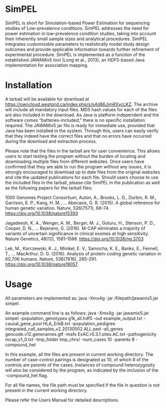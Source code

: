 SimPEL
==

SimPEL is short for Simulation-based Power Estimation for sequencing studies of Low-prevalence conditions. SimPEL addresses the need for power estimation in low-prevalence condition studies, taking into account their inherently small sample sizes and analytical procedures. SimPEL integrates customizable parameters to realistically model study design outcomes and provide applicable information towards further refinement of experimental procedure. SimPEL is implemented as a function of the established JAWAMix5 tool (Long et al., 2013)⁠, an HDF5-based Java implementation for association mapping.

Installation
==

A tarball will be available for download at https://owncloud.westgrid.ca/index.php/s/s4d86JjmRXycLKZ. The archive will include all mandatory input files. MD5 hash values for each of the files are also included in the download. As Java is platform independent and the software comes “batteries-included,” there is no specific installation required. The JAWAMix5 jar file is ready for immediate use, provided that Java has been installed in the system. Through this, users can easily verify that they indeed have the correct files and that no errors have occurred during the download and extraction process.

Please note that the files in the tarball are for user convenience. This allows users to start testing the program without the burden of locating and downloading multiple files from different websites. Once users have confirmed that they are able to run the program without any issues, it is strongly encouraged to download up to date files from the original websites and cite the updated publications for each file. Should users choose to use the included files in the tarball, please cite SimPEL in the publication as well as the following papers for the tarball files:

1000 Genomes Project Consortium, Auton, A., Brooks, L. D., Durbin, R. M., Garrison, E. P., Kang, H. M., … Abecasis, G. R. (2015). A global reference for human genetic variation. Nature, 526(7571), 68–74. https://doi.org/10.1038/nature15393

Jagadeesh, K. A., Wenger, A. M., Berger, M. J., Guturu, H., Stenson, P. D., Cooper, D. N., … Bejerano, G. (2016). M-CAP eliminates a majority of variants of uncertain significance in clinical exomes at high sensitivity. Nature Genetics, 48(12), 1581–1586. https://doi.org/10.1038/ng.3703

Lek, M., Karczewski, K. J., Minikel, E. V., Samocha, K. E., Banks, E., Fennell, T., … MacArthur, D. G. (2016). Analysis of protein-coding genetic variation in 60,706 humans. Nature, 536(7616), 285–291. https://doi.org/10.1038/nature19057

Usage
==

All parameters are implemented as:
java -Xmx4g -jar /filepath/jawamix5.jar simpel <parameters>.

An example command line is as follows:
java -Xmx4g -jar jawamix5.jar simpel -population_genotypes g1k_all.hdf5 -out example_output.txt -causal_gene_pool HLA_ErbB.txt -population_pedigree integrated_call_samples_v2.20130502.ALL.ped -all_genes gencode.v12.genenames.gtf -mafs ExAC.r0.3.1.sites.AC.txt -pathogenicity mcap_v1_0.txt -tmp_folder tmp_chrs/ -num_cases 10 -parents 8 -compound_het

In this example, all the files are present in current working directory. The number of case-control pairings is designated as 10, of which 8 of the controls are parents of the cases. Instances of compound heterozygosity will also be considered by the program, as indicated by the inclusion of the -compound_het flag.

For all file names, the file path must be specified if the file in question is not present in the current working directory.

Please refer the Users Manual for detailed descriptions.
